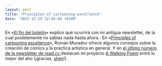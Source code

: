 ```yaml
---
layout: post
title: "Principles of cartooning excellence"
date: "2023-12-29 22:49:40 +0100"
---
```


En «[El fin del boletín](/2023/12/29/el-fin-del-boletin)» explico qué ocurrirá con mi antigua newsletter, de la cual posiblemente no sabías nada hasta ahora · En «[Principles of cartooning excellence](https://newsletters.feedbinusercontent.com/4e2/4e2a0f164bd6182c5f0ac8bed38c2c3dfe0a1348.html)», Roman Muradov ofrece algunos consejos sobre la creación de cómics y la práctica artística en general.  Y en [el último número de la newsletter de read.cv ](https://us1.campaign-archive.com/?u=06d4331d3f6ca1049be212ef8&id=569d97d8a2) destacan mi proyecto [A Walking Poem](https://walk.javier.computer) entre lo mejor del año (¡gracias, [shen](https://shen.land)!).
